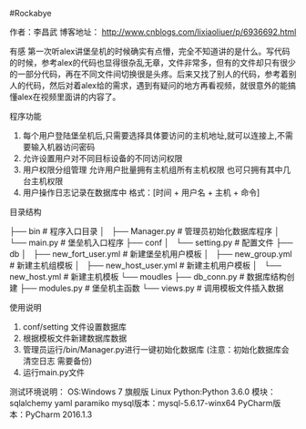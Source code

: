 #Rockabye

作者：李昌武
博客地址：
http://www.cnblogs.com/lixiaoliuer/p/6936692.html

有感
第一次听alex讲堡垒机的时候确实有点懵，完全不知道讲的是什么。写代码的时候，参考alex的代码也显得很杂乱无章，文件非常多，但有的文件却只有很少的一部分代码，再在不同文件间切换很是头疼。后来又找了别人的代码，参考着别人的代码，然后对着alex给的需求，遇到有疑问的地方再看视频，就很意外的能搞懂alex在视频里面讲的内容了。


程序功能

1) 每个用户登陆堡垒机后,只需要选择具体要访问的主机地址,就可以连接上,不需要输入机器访问密码
2) 允许设置用户对不同目标设备的不同访问权限
3) 用户权限分组管理 允许用户批量拥有主机组所有主机权限 也可只拥有其中几台主机权限
4) 用户操作日志记录在数据库中 格式：[时间 + 用户名 + 主机 + 命令]


目录结构

├── bin                         # 程序入口目录
│   ├── Manager.py              # 管理员初始化数据库程序
│   └── main.py                 # 堡垒机入口程序
├── conf
│   └── setting.py              # 配置文件
├── db
│   ├── new_fort_user.yml       # 新建堡垒机用户模板
│   ├── new_group.yml           # 新建主机组模板
│   ├── new_host_user.yml       # 新建主机用户模板
│   └── new_host.yml            # 新建主机模板
└── moudles
    ├── db_conn.py              # 数据库结构创建
    ├── modules.py              # 堡垒机主函数
    └── views.py                # 调用模板文件插入数据

使用说明

1) conf/setting 文件设置数据库
2) 根据模板文件新建数据库数据
3) 管理员运行/bin/Manager.py进行一键初始化数据库
   (注意：初始化数据库会清空日志 需要备份)
4) 运行main.py文件


测试环境说明：
OS:Windows 7 旗舰版 Linux
Python:Python 3.6.0 
模块：sqlalchemy yaml paramiko
mysql版本：mysql-5.6.17-winx64
PyCharm版本：PyCharm 2016.1.3





